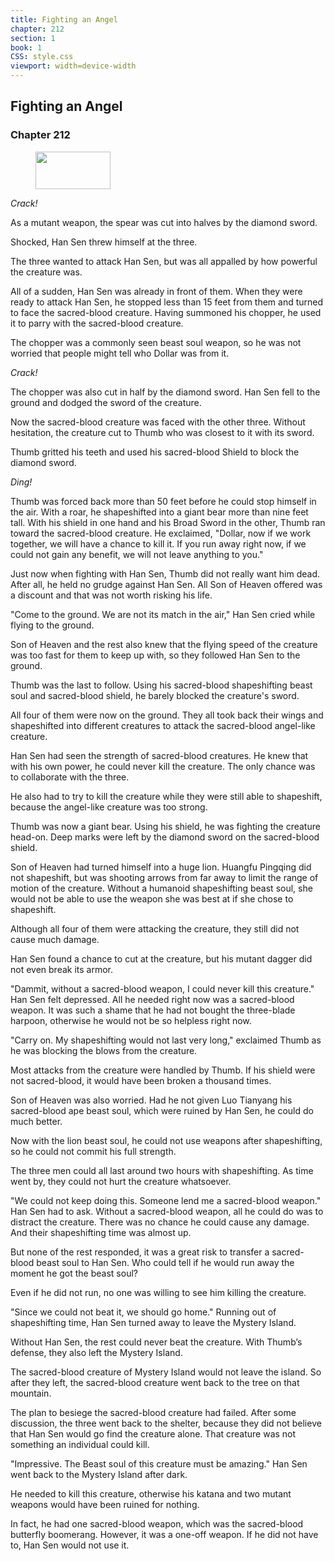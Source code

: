 ```yaml
---
title: Fighting an Angel
chapter: 212
section: 1
book: 1
CSS: style.css
viewport: width=device-width
---
```


## Fighting an Angel

### Chapter 212

<figure>
	<img src="../Images/gem.gif" alt="" id="gem" width="120" height="60" />
</figure>

*Crack!*

As a mutant weapon, the spear was cut into halves by the diamond sword.

Shocked, Han Sen threw himself at the three.

The three wanted to attack Han Sen, but was all appalled by how powerful the creature was.

All of a sudden, Han Sen was already in front of them. When they were ready to attack Han Sen, he stopped less than 15 feet from them and turned to face the sacred-blood creature. Having summoned his chopper, he used it to parry with the sacred-blood creature.

The chopper was a commonly seen beast soul weapon, so he was not worried that people might tell who Dollar was from it.

*Crack!*

The chopper was also cut in half by the diamond sword. Han Sen fell to the ground and dodged the sword of the creature.

Now the sacred-blood creature was faced with the other three. Without hesitation, the creature cut to Thumb who was closest to it with its sword.

Thumb gritted his teeth and used his sacred-blood Shield to block the diamond sword.

*Ding!*

Thumb was forced back more than 50 feet before he could stop himself in the air. With a roar, he shapeshifted into a giant bear more than nine feet tall. With his shield in one hand and his Broad Sword in the other, Thumb ran toward the sacred-blood creature. He exclaimed, "Dollar, now if we work together, we will have a chance to kill it. If you run away right now, if we could not gain any benefit, we will not leave anything to you."

Just now when fighting with Han Sen, Thumb did not really want him dead. After all, he held no grudge against Han Sen. All Son of Heaven offered was a discount and that was not worth risking his life.

"Come to the ground. We are not its match in the air," Han Sen cried while flying to the ground.

Son of Heaven and the rest also knew that the flying speed of the creature was too fast for them to keep up with, so they followed Han Sen to the ground.

Thumb was the last to follow. Using his sacred-blood shapeshifting beast soul and sacred-blood shield, he barely blocked the creature's sword.

All four of them were now on the ground. They all took back their wings and shapeshifted into different creatures to attack the sacred-blood angel-like creature.

Han Sen had seen the strength of sacred-blood creatures. He knew that with his own power, he could never kill the creature. The only chance was to collaborate with the three.

He also had to try to kill the creature while they were still able to shapeshift, because the angel-like creature was too strong.

Thumb was now a giant bear. Using his shield, he was fighting the creature head-on. Deep marks were left by the diamond sword on the sacred-blood shield.

Son of Heaven had turned himself into a huge lion. Huangfu Pingqing did not shapeshift, but was shooting arrows from far away to limit the range of motion of the creature. Without a humanoid shapeshifting beast soul, she would not be able to use the weapon she was best at if she chose to shapeshift.

Although all four of them were attacking the creature, they still did not cause much damage.

Han Sen found a chance to cut at the creature, but his mutant dagger did not even break its armor.

"Dammit, without a sacred-blood weapon, I could never kill this creature." Han Sen felt depressed. All he needed right now was a sacred-blood weapon. It was such a shame that he had not bought the three-blade harpoon, otherwise he would not be so helpless right now.

"Carry on. My shapeshifting would not last very long," exclaimed Thumb as he was blocking the blows from the creature.

Most attacks from the creature were handled by Thumb. If his shield were not sacred-blood, it would have been broken a thousand times.

Son of Heaven was also worried. Had he not given Luo Tianyang his sacred-blood ape beast soul, which were ruined by Han Sen, he could do much better.

Now with the lion beast soul, he could not use weapons after shapeshifting, so he could not commit his full strength.

The three men could all last around two hours with shapeshifting. As time went by, they could not hurt the creature whatsoever.

"We could not keep doing this. Someone lend me a sacred-blood weapon." Han Sen had to ask. Without a sacred-blood weapon, all he could do was to distract the creature. There was no chance he could cause any damage. And their shapeshifting time was almost up.

But none of the rest responded, it was a great risk to transfer a sacred-blood beast soul to Han Sen. Who could tell if he would run away the moment he got the beast soul?

Even if he did not run, no one was willing to see him killing the creature.

"Since we could not beat it, we should go home." Running out of shapeshifting time, Han Sen turned away to leave the Mystery Island.

Without Han Sen, the rest could never beat the creature. With Thumb’s defense, they also left the Mystery Island.

The sacred-blood creature of Mystery Island would not leave the island. So after they left, the sacred-blood creature went back to the tree on that mountain.

The plan to besiege the sacred-blood creature had failed. After some discussion, the three went back to the shelter, because they did not believe that Han Sen would go find the creature alone. That creature was not something an individual could kill.

"Impressive. The Beast soul of this creature must be amazing." Han Sen went back to the Mystery Island after dark.

He needed to kill this creature, otherwise his katana and two mutant weapons would have been ruined for nothing.

In fact, he had one sacred-blood weapon, which was the sacred-blood butterfly boomerang. However, it was a one-off weapon. If he did not have to, Han Sen would not use it.